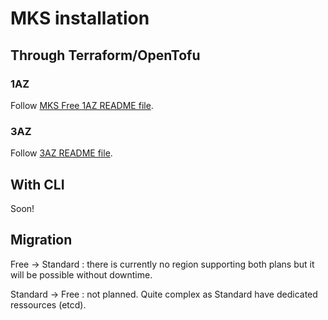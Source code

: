 # MKS installation

## Through Terraform/OpenTofu

### 1AZ

Follow [MKS Free 1AZ README file](./1az-terraform/README.md).

### 3AZ

Follow [3AZ README file](./3az-terraform/README.md).

## With CLI

Soon!

## Migration

Free -> Standard : there is currently no region supporting both plans but it will be possible without downtime.

Standard -> Free : not planned. Quite complex as Standard have dedicated ressources (etcd).
